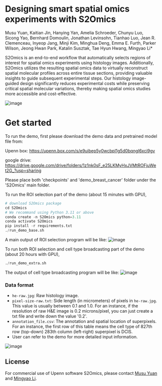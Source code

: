 # Designing smart spatial omics experiments with S2Omics
Musu Yuan, Kaitian Jin, Hanying Yan, Amelia Schroeder, Chunyu Luo, Sicong Yao, Bernhard Domoulin, Jonathan Levinsohn, Tianhao Luo, Jean R. Clemenceau, Inyeop Jang, Minji Kim, Minghua Deng, Emma E. Furth, Parker Wilson, Jeong Hwan Park, Katalin Susztak, Tae Hyun Hwang, Mingyao Li*

S2Omics is an end-to-end workflow that automatically selects regions of interest for spatial omics experiments using histology images. Additionally, S2Omics utilizes the resulting spatial omics data to virtually reconstruct spatial molecular profiles across entire tissue sections, providing valuable insights to guide subsequent experimental steps. Our histology image-guided design significantly reduces experimental costs while preserving critical spatial molecular variations, thereby making spatial omics studies more accessible and cost-effective.

![image](https://github.com/user-attachments/assets/d3dadce0-acb7-4a66-ae41-99e542e3d49b)

# Get started
To run the demo, first please download the demo data and pretrained model file from:

Upenn box: https://upenn.box.com/s/e9uibep5y0wcbpl1g5d0bqngl6xci9gv

google drive: https://drive.google.com/drive/folders/1z1nk0sF_e25LKMyHxJVMtROFjuWet2G_?usp=sharing

Please place both 'checkpoints' and 'demo_breast_cancer' folder under the 'S2Omics' main folder.

To run the ROI selection part of the demo (about 15 minutes with GPU),
```python
# download S2Omics package
cd S2Omics
# We recommand using Python 3.11 or above
conda create -n S2Omics python=3.11
conda activate S2Omics
pip install -r requirements.txt
./run_demo_base.sh
```

A main output of ROI selection program will be like:
![image](https://github.com/user-attachments/assets/78d27db4-a740-4605-b440-5dc1a07a93b7)

To run both ROI selection and cell type broadcasting part of the demo (about 20 hours with GPU),
```python
./run_demo_extra.sh
```

The output of cell type broadcasting program will be like:
![image](https://github.com/user-attachments/assets/adba9a05-445d-4781-a567-c4cfafdc92a7)

### Data format

- `he-raw.jpg`: Raw histology image.
- `pixel-size-raw.txt`: Side length (in micrometers) of pixels in `he-raw.jpg`. This value is usually between 0.1 and 1.0. For an instance, if the resolution of raw H&E image is 0.2 microns/pixel, you can just create a txt file and write down the value '0.2'.
- `annotation_file.csv`: The annotation and spatial location of superpixels. For an instance, the first row of this table means the cell type of 827th row (top-down) 283th column (left-right) superpixel is DCIS.
- User can refer to the demo for more detailed input information.

![image](https://github.com/user-attachments/assets/8e2ea8e6-099a-4ed5-a0f6-0536c5754c8e)

## License

For commercial use of Upenn software S2Omics, please contact
[Musu Yuan](mailto:musu990519@gmail.com) and
[Mingyao Li](mailto:mingyao@pennmedicine.upenn.edu).
